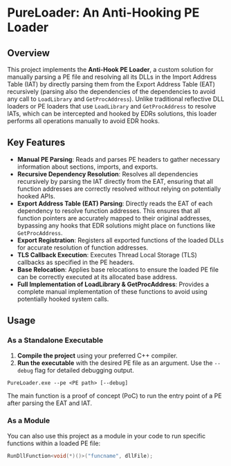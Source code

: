 # PureLoader: An Anti-Hooking PE Loader 

## Overview

This project implements the **Anti-Hook PE Loader**, a custom solution for manually parsing a PE file and resolving all its DLLs in the Import Address Table (IAT) by directly parsing them from the Export Address Table (EAT) recursively (parsing also the dependencies of the dependencies to avoid any call to `LoadLibrary` and `GetProcAddress`). Unlike traditional reflective DLL loaders or PE loaders that use `LoadLibrary` and `GetProcAddress` to resolve IATs, which can be intercepted and hooked by EDRs solutions, this loader performs all operations manually to avoid EDR hooks.


## Key Features

- **Manual PE Parsing**: Reads and parses PE headers to gather necessary information about sections, imports, and exports.
- **Recursive Dependency Resolution**: Resolves all dependencies recursively by parsing the IAT directly from the EAT, ensuring that all function addresses are correctly resolved without relying on potentially hooked APIs.
- **Export Address Table (EAT) Parsing**: Directly reads the EAT of each dependency to resolve function addresses. This ensures that all function pointers are accurately mapped to their original addresses, bypassing any hooks that EDR solutions might place on functions like `GetProcAddress`.
- **Export Registration**: Registers all exported functions of the loaded DLLs for accurate resolution of function addresses.
- **TLS Callback Execution**: Executes Thread Local Storage (TLS) callbacks as specified in the PE headers.
- **Base Relocation**: Applies base relocations to ensure the loaded PE file can be correctly executed at its allocated base address.
- **Full Implementation of LoadLibrary & GetProcAddress**: Provides a complete manual implementation of these functions to avoid using potentially hooked system calls.


## Usage

### As a Standalone Executable

1. **Compile the project** using your preferred C++ compiler.
2. **Run the executable** with the desired PE file as an argument. Use the `--debug` flag for detailed debugging output.
```
PureLoader.exe --pe <PE path> [--debug]
```

The main function is a proof of concept (PoC) to run the entry point of a PE after parsing the EAT and IAT.

### As a Module

You can also use this project as a module in your code to run specific functions within a loaded PE file:

```cpp
RunDllFunction<void(*)()>("funcname", dllFile);
```
